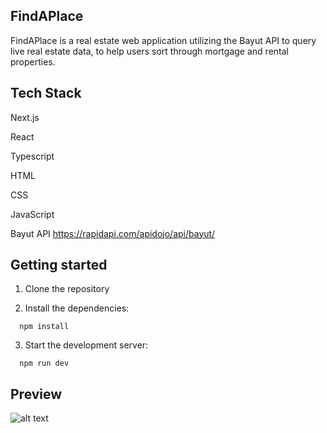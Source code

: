 ## FindAPlace

FindAPlace is a real estate web application utilizing the Bayut API to query live real estate data, to help users sort through mortgage and rental properties.

## Tech Stack

Next.js

React

Typescript

HTML

CSS

JavaScript

Bayut API https://rapidapi.com/apidojo/api/bayut/

## Getting started

1. Clone the repository

2. Install the dependencies:

```
  npm install
```

3. Start the development server:

```
  npm run dev
```

## Preview

![alt text](http://url/to/img.png)

